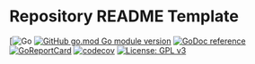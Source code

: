 
# Repository README Template

<!-- This is a README template used as a basis for most repositories hosted here. -->
<!-- This repository has two branches: -->
<!-- main      - Contains the README and other default files -->
<!-- assets    - A branch used to store content such as documentation and files/contents -->

<!-- Badges -->

<!-- Assuming the majority of them being written in Go, most of the badges below -->
<!-- are dedicated to Go things. -->
[![Go](https://github.com/:user/:repo/workflows/:workflow-name/badge.svg?branch=:branch-name)
[![GitHub go.mod Go module version](https://img.shields.io/github/go-mod/go-version/gomods/athens.svg)](https://github.com/:user/:repo)
[![GoDoc reference](https://img.shields.io/badge/godoc-reference-blue.svg)](https://godoc.org/:user/go/:repo)
[![GoReportCard](https://goreportcard.com/badge/github.com/:user/:repo)](https://goreportcard.com/report/github.com/:user/:repo)
[![codecov](https://codecov.io/gh/:user/:repo/:branch/master/:path/:tofile.svg)](https://codecov.io/gh/:user/:repo)
[![License: GPL v3](https://img.shields.io/badge/License-GPLv3-blue.svg)](https://www.gnu.org/licenses/gpl-3.0)
